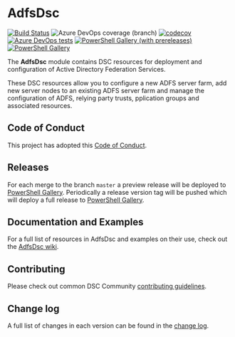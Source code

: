 # AdfsDsc

[![Build Status](https://dev.azure.com/simonheather99/AdfsDsc/_apis/build/status/X-Guardian.AdfsDsc?branchName=master)](https://dev.azure.com/simonheather99/AdfsDsc/_build/latest?definitionId=3&branchName=master)
![Azure DevOps coverage (branch)](https://img.shields.io/azure-devops/coverage/simonheather99/AdfsDsc/3/master)
[![codecov](https://codecov.io/gh/X-Guardian/AdfsDsc/branch/master/graph/badge.svg)](https://codecov.io/gh/X-Guardian/AdfsDsc)
[![Azure DevOps tests](https://img.shields.io/azure-devops/tests/X-Guardian/AdfsDsc/3/master)](https://dsccommunity.visualstudio.com/AdfsDsc/_test/analytics?definitionId=3&contextType=build)
[![PowerShell Gallery (with prereleases)](https://img.shields.io/powershellgallery/vpre/AdfsDsc?label=AdfsDsc%20Preview)](https://www.powershellgallery.com/packages/AdfsDsc/)
[![PowerShell Gallery](https://img.shields.io/powershellgallery/v/AdfsDsc?label=AdfsDsc)](https://www.powershellgallery.com/packages/AdfsDsc/)

The **AdfsDsc** module contains DSC resources for deployment and configuration of Active Directory Federation Services.

These DSC resources allow you to configure a new ADFS server farm, add new server nodes to an existing ADFS server farm
and manage the configuration of ADFS, relying party trusts,  pplication groups and associated resources.

## Code of Conduct

This project has adopted this [Code of Conduct](CODE_OF_CONDUCT.md).

## Releases

For each merge to the branch `master` a preview release will be deployed to [PowerShell Gallery](https://www.powershellgallery.com/).
Periodically a release version tag will be pushed which will deploy a full release to [PowerShell Gallery](https://www.powershellgallery.com/).

## Documentation and Examples

For a full list of resources in AdfsDsc and examples on their use, check out the [AdfsDsc wiki](https://github.com/X-Guardian/AdfsDsc/wiki).

## Contributing

Please check out common DSC Community [contributing guidelines](https://dsccommunity.org/guidelines/contributing).

## Change log

A full list of changes in each version can be found in the [change log](CHANGELOG.md).
